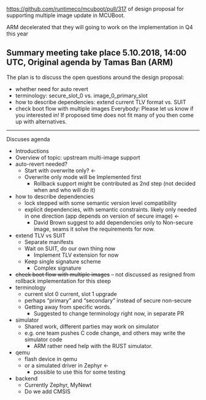 https://github.com/runtimeco/mcuboot/pull/317 of design proposal for supporting multiple image update in MCUBoot.

ARM decelerated that they will going to work on the implementation in Q4 this year

Summary meeting take place 5.10.2018, 14:00 UTC,
Original agenda by Tamas Ban (ARM)
---------------------------------------------------------------------------------------------
The plan is to discuss the open questions around the design proposal:
- whether need for auto revert
- terminology: secure_slot_0 vs. image_0_primary_slot
- how to describe dependencies: extend current TLV format vs. SUIT
- check boot flow with multiple images
Everybody: Please let us know if you interested in! If proposed time does not fit many of you then come up with alternatives.
--------------------------------------------------------------------------------------------

Discuses agenda
* Introductions
* Overview of topic: upstream multi-image support
* auto-revert needed?
    * Start with overwrite only? <-
    * Overwrite only mode will be Implemented first
        * Rollback support might be contributed as 2nd step (not decided when and who will do it)
* how to describe dependencies
    * lock stepped with some semantic version level compatibility
    * explicit dependencies, with semantic constraints. likely only needed in one direction (app depends on version of secure image) <-
        * David Brown suggest to add dependencies only to Non-secure image, seams it solve the requirements for now.
* extend TLV vs SUIT
    * Separate manifests
    * Wait on SUIT, do our own thing now
        * Implement TLV extension for now
    * Keep single signature scheme
        * Complex signature
* ~~check boot flow with multiple images~~ – not discussed as resigned from rollback implementation for this steep
* terminology
    * current slot 0 current, slot 1 upgrade
    * perhaps “primary” and “secondary” instead of secure non-secure
    * Getting away from specific words.
        * Suggested to change terminology right now, in separate PR
* simulator
    * Shared work, different parties may work on simulator
    * e.g. one team pushes C code change, and others may write the simulator code
        * ARM rather need help with the RUST simulator.
* qemu
    * flash device in qemu
    * or a simulated driver in Zephyr <-
        * possible to use this for some testing
* backend
    * Currently Zephyr, MyNewt
    * Do we add CMSIS
